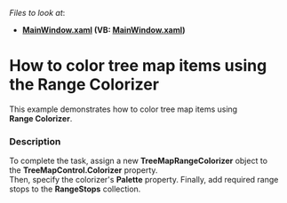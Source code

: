 <!-- default file list -->
*Files to look at*:

* **[MainWindow.xaml](./CS/TreeMapRangeColorizerSample/MainWindow.xaml) (VB: [MainWindow.xaml](./VB/TreeMapRangeColorizerSample/MainWindow.xaml))**
<!-- default file list end -->
# How to color tree map items using the Range Colorizer


This example demonstrates how to color tree map items using <strong>Range Colorizer</strong>.


<h3>Description</h3>

<p>To complete the task, assign&nbsp;a new&nbsp;<strong>TreeMapRangeColorizer</strong>&nbsp;object&nbsp;to the&nbsp;<strong>TreeMapControl.Colorizer</strong>&nbsp;property.<br />Then, specify the colorizer's&nbsp;<strong>Palette</strong>&nbsp;property. Finally, add required range stops to the&nbsp;<strong>RangeStops</strong>&nbsp;collection.</p>

<br/>


